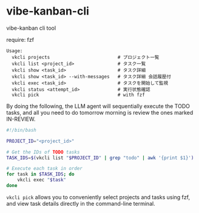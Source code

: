 # vibe-kanban-cli
vibe-kanban cli tool 

require: fzf

```
Usage:
  vkcli projects                         # プロジェクト一覧
  vkcli list <project_id>                # タスク一覧
  vkcli show <task_id>                   # タスク詳細
  vkcli show <task_id> --with-messages   # タスク詳細 会話履歴付
  vkcli exec <task_id>                   # タスクを開始して監視
  vkcli status <attempt_id>              # 実行状態確認
  vkcli pick                             # with fzf
```


By doing the following, the LLM agent will sequentially execute the TODO tasks, 
and all you need to do tomorrow morning is review the ones marked IN-REVIEW.

```bash
#!/bin/bash

PROJECT_ID="<project_id>"

# Get the IDs of TODO tasks
TASK_IDS=$(vkcli list "$PROJECT_ID" | grep "todo" | awk '{print $1}')

# Execute each task in order
for task in $TASK_IDS; do
    vkcli exec "$task"
done
```

`vkcli pick` allows you to conveniently select projects and tasks using fzf, 
and view task details directly in the command-line terminal.

